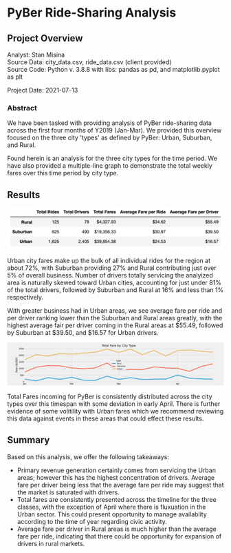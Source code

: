 # PyBer Ride-Sharing Analysis  
  
## Project Overview  
  
Analyst:  Stan Misina  
Source Data: city_data.csv, ride_data.csv (client provided)  
Source Code: Python v. 3.8.8 with libs: pandas as pd, and matplotlib.pyplot as plt  
  
Project Date: 2021-07-13  
  
### Abstract  
We have been tasked with providing analysis of PyBer ride-sharing data across the first four months of Y2019 (Jan-Mar). We provided this overview focused on the three city 'types' as defined by PyBer: Urban, Suburban, and Rural.  
  
Found herein is an analysis for the three city types for the time period. We have also provided a multiple-line graph to demonstrate the total weekly fares over this time period by city type.  
  
  
## Results  
  
![PyBer Analyisis Summmary](/analysis/PyBer_Summary.png "Pyber Analysis Summary")  
  
Urban city fares make up the bulk of all individual rides for the region at about 72%, with Suburban providing 27% and Rural contributing just over 5% of overall business. Number of drivers totally servicing the analyized area is naturally skewed toward Urban cities, accounting for just under 81% of the total drivers, followed by Suburban and Rural at 16% and less than 1% respectively.

With greater business had in Urban areas, we see average fare per ride and per driver ranking lower than the Suburban and Rural areas greatly, with the highest average fair per driver coming in the Rural areas at $55.49, followed by Suburban at $39.50, and $16.57 for Urban drivers.  
  
![Total Fares by Week](/analysis/fare_by_type.png "Line Graph - total fares by week")  
  
Total Fares incoming for PyBer is consistently distributed across the city types over this timespan with some deviation in early April. There is further evidence of some volitility with Urban fares which we recommend reviewing this data against events in these areas that could effect these results.  


## Summary  
  
Based on this analysis, we offer the following takeaways:
  
  * Primary revenue generation certainly comes from servicing the Urban areas; however this has the highest concentration of drivers. Average fare per driver being less that the average fare per ride may suggest that the market is saturated with drivers.
  * Total fares are consistently presented across the timeline for the three classes, with the exception of April where there is fluxuation in the Urban sector. This could present opportunity to manage availablity according to the time of year regarding civic activity.  
  * Average fare per driver in Rural areas is much higher than the average fare per ride, indicating that there could be opportunity for expansion of drivers in rural markets.
 
